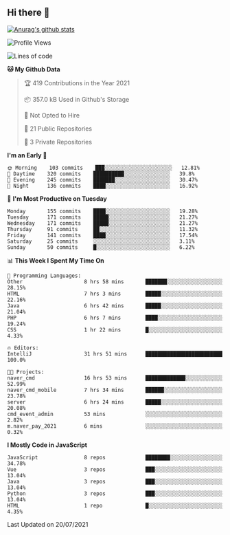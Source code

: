 ## Hi there 👋

[![Anurag's github stats](https://github-readme-stats.vercel.app/api?username=Songwonseok)](https://github.com/anuraghazra/github-readme-stats)



<!--START_SECTION:waka-->
![Profile Views](http://img.shields.io/badge/Profile%20Views-18-blue)

![Lines of code](https://img.shields.io/badge/From%20Hello%20World%20I%27ve%20Written-2.9%20million%20lines%20of%20code-blue)

**🐱 My Github Data** 

> 🏆 419 Contributions in the Year 2021
 > 
> 📦 357.0 kB Used in Github's Storage 
 > 
> 🚫 Not Opted to Hire
 > 
> 📜 21 Public Repositories 
 > 
> 🔑 3 Private Repositories  
 > 
**I'm an Early 🐤** 

```text
🌞 Morning    103 commits    ███░░░░░░░░░░░░░░░░░░░░░░   12.81% 
🌆 Daytime    320 commits    ██████████░░░░░░░░░░░░░░░   39.8% 
🌃 Evening    245 commits    ███████░░░░░░░░░░░░░░░░░░   30.47% 
🌙 Night      136 commits    ████░░░░░░░░░░░░░░░░░░░░░   16.92%

```
📅 **I'm Most Productive on Tuesday** 

```text
Monday       155 commits    ████░░░░░░░░░░░░░░░░░░░░░   19.28% 
Tuesday      171 commits    █████░░░░░░░░░░░░░░░░░░░░   21.27% 
Wednesday    171 commits    █████░░░░░░░░░░░░░░░░░░░░   21.27% 
Thursday     91 commits     ██░░░░░░░░░░░░░░░░░░░░░░░   11.32% 
Friday       141 commits    ████░░░░░░░░░░░░░░░░░░░░░   17.54% 
Saturday     25 commits     ░░░░░░░░░░░░░░░░░░░░░░░░░   3.11% 
Sunday       50 commits     █░░░░░░░░░░░░░░░░░░░░░░░░   6.22%

```


📊 **This Week I Spent My Time On** 

```text
💬 Programming Languages: 
Other                    8 hrs 58 mins       ███████░░░░░░░░░░░░░░░░░░   28.15% 
HTML                     7 hrs 3 mins        █████░░░░░░░░░░░░░░░░░░░░   22.16% 
Java                     6 hrs 42 mins       █████░░░░░░░░░░░░░░░░░░░░   21.04% 
PHP                      6 hrs 7 mins        ████░░░░░░░░░░░░░░░░░░░░░   19.24% 
CSS                      1 hr 22 mins        █░░░░░░░░░░░░░░░░░░░░░░░░   4.33%

🔥 Editors: 
IntelliJ                 31 hrs 51 mins      █████████████████████████   100.0%

🐱‍💻 Projects: 
naver_cmd                16 hrs 53 mins      █████████████░░░░░░░░░░░░   52.99% 
naver_cmd_mobile         7 hrs 34 mins       ██████░░░░░░░░░░░░░░░░░░░   23.78% 
server                   6 hrs 24 mins       █████░░░░░░░░░░░░░░░░░░░░   20.08% 
cmd_event_admin          53 mins             ░░░░░░░░░░░░░░░░░░░░░░░░░   2.82% 
m.naver_pay_2021         6 mins              ░░░░░░░░░░░░░░░░░░░░░░░░░   0.32%

```

**I Mostly Code in JavaScript** 

```text
JavaScript               8 repos             ████████░░░░░░░░░░░░░░░░░   34.78% 
Vue                      3 repos             ███░░░░░░░░░░░░░░░░░░░░░░   13.04% 
Java                     3 repos             ███░░░░░░░░░░░░░░░░░░░░░░   13.04% 
Python                   3 repos             ███░░░░░░░░░░░░░░░░░░░░░░   13.04% 
HTML                     1 repo              █░░░░░░░░░░░░░░░░░░░░░░░░   4.35%

```



 Last Updated on 20/07/2021
<!--END_SECTION:waka-->
